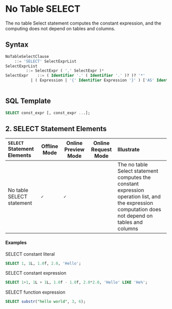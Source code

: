 # No Table SELECT

The no table Select statement computes the constant expression, and the computing does not depend on tables and columns.

## Syntax

```sql
NoTableSelectClause
	::= 'SELECT' SelectExprList
SelectExprList
         ::= SelectExpr ( ',' SelectExpr )*
SelectExpr    ::= ( Identifier '.' ( Identifier '.' )? )? '*'
           | ( Expression | '{' Identifier Expression '}' ) ['AS' Identifier]
     
```

## SQL Template

```sql
SELECT const_expr [, const_expr ...];
```

## 2. SELECT Statement Elements


| `SELECT` Statement Elements                  | Offline Mode | Online Preview Mode | Online Request Mode | Illustrate |
|:---------------------------------------------|--------------|---------------------|---------------------|:-----------|
| No table SELECT statement |**``✓``**                |**``✓``**                       |                     |The no table Select statement computes the constant expression operation list, and the expression computation does not depend on tables and columns            |

#### Examples

SELECT constant literal
```sql
SELECT 1, 1L, 1.0f, 2.0, 'Hello';
```
SELECT constant expression
```sql
SELECT 1+1, 1L + 1L, 1.0f - 1.0f, 2.0*2.0, 'Hello' LIKE 'He%';
```
SELECT function expression
```sql
SELECT substr("hello world", 3, 6);
```